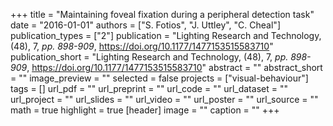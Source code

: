 +++
title = "Maintaining foveal fixation during a peripheral detection task"
date = "2016-01-01"
authors = ["S. Fotios", "J. Uttley", "C. Cheal"]
publication_types = ["2"]
publication = "Lighting Research and Technology, (48), 7, _pp. 898-909_, https://doi.org/10.1177/1477153515583710"
publication_short = "Lighting Research and Technology, (48), 7, _pp. 898-909_, https://doi.org/10.1177/1477153515583710"
abstract = ""
abstract_short = ""
image_preview = ""
selected = false
projects = ["visual-behaviour"]
tags = []
url_pdf = ""
url_preprint = ""
url_code = ""
url_dataset = ""
url_project = ""
url_slides = ""
url_video = ""
url_poster = ""
url_source = ""
math = true
highlight = true
[header]
image = ""
caption = ""
+++
